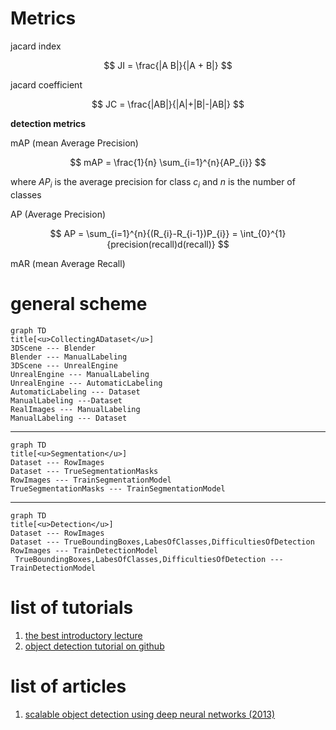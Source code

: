 

# Metrics 

jacard index  

$$
    JI = \frac{|A B|}{|A + B|}
$$

jacard coefficient

$$
 JC = \frac{|AB|}{|A|+|B|-|AB|}
$$

**detection metrics**  

mAP (mean Average Precision)

$$
    mAP = \frac{1}{n} \sum_{i=1}^{n}{AP_{i}}
$$  

where $AP_{i}$ is the average precision for class $c_{i}$ and $n$ is the number of classes  

AP (Average Precision)  

$$
    AP = \sum_{i=1}^{n}{(R_{i}-R_{i-1})P_{i}} = \int_{0}^{1}{precision(recall)d(recall)}
$$


mAR (mean Average Recall)


# general scheme  

<!--  -->
<!-- graph TD -->
<!-- graph LR -->
<!--  -->
```mermaid
graph TD
title[<u>CollectingADataset</u>]
3DScene --- Blender
Blender --- ManualLabeling
3DScene --- UnrealEngine
UnrealEngine --- ManualLabeling
UnrealEngine --- AutomaticLabeling
AutomaticLabeling --- Dataset
ManualLabeling ---Dataset
RealImages --- ManualLabeling
ManualLabeling --- Dataset
```  
___

```mermaid
graph TD
title[<u>Segmentation</u>]
Dataset --- RowImages
Dataset --- TrueSegmentationMasks
RowImages --- TrainSegmentationModel
TrueSegmentationMasks --- TrainSegmentationModel
```
___

```mermaid
graph TD
title[<u>Detection</u>]
Dataset --- RowImages
Dataset --- TrueBoundingBoxes,LabesOfClasses,DifficultiesOfDetection
RowImages --- TrainDetectionModel
 TrueBoundingBoxes,LabesOfClasses,DifficultiesOfDetection --- TrainDetectionModel
```


# list of tutorials
1. [the best introductory lecture](https://www.youtube.com/watch?v=r2KA99ThEH4&list=PL5FkQ0AF9O_o2Eb5Qn8pwCDg7TniyV1Wb&index=7)
2. [object detection tutorial on github](https://github.com/sgrvinod/a-PyTorch-Tutorial-to-Object-Detection/blob/master/README.md)
  



# list of articles  
1. [scalable object detection using deep neural networks (2013)](https://arxiv.org/pdf/1312.2249.pdf)


<script type="module">
  import mermaid from 'https://cdn.jsdelivr.net/npm/mermaid@10/dist/mermaid.esm.min.mjs';
</script>

<style>
    .customtable {
        width:100%;
    }
    table {
    width: 100%;
    }
</style>
